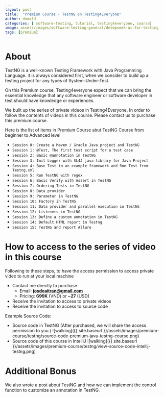 ```yaml
---
layout: post
title:  "Premium Course - TestNG on Testing4Everyone"
author: donald
categories: [ software-testing, tutorial, testing4everyone, course]
image: assets/images/software-testing-general/deeepseek-ai-for-testing.png
tags: [premium]
---
```


# About

TestNG is a well-known Testing Framework with Java Programming Language. It is always considered first, when we consider to build up a testing project for any types of System-Under-Test.

On this Premium course, Testing4everyone expect that we can bring the essential knowledge that any software engineer or software developer in test should have knowledge or experiences.

We built up the series of private videos in Testing4Everyone, In order to follow the contents of videos in this course. Please contact us to purchase this premium course.

Here is the list of items in Premium Course abut TestNG Course from beginner to Advanced level

- `Session 0: Create a Maven / Gradle Java project and TestNG`
- `Session 1: @Test, The first test script for a test case`
- `Session 2: Basic @annotation in TestNG`
- `Session 3: Init Logger with SL4J java library for Java Project`
- `Session 4: Base Test in an example framework and Run Test from Testng.xml`
- `Session 5: Run TestNG with regex`
- `Session 6: Basic Verify with Assert in TestNG`
- `Session 7: Ordering Tests in TestNG`
- `Session 8: Data provider`
- `Session 9: Parameter in TestNG`
- `Session 10: Factory in TestNG`
- `Session 11: Data provider and parallel execution in TestNG`
- `Session 12: Listeners in TestNG`
- `Session 13: Define a custom annotation in TestNG`
- `Session 14: Default HTML report in Testng`
- `Session 15: TestNG and report Allure`

# How to access to the series of video in this course

Following to these steps, to have the access permission to access private video to run at your local machine

- Contact me directly to purchase
    + Email: **josdoaitran@gmail.com**
    + Pricing: **699K** (VND) or ~**27** (USD)
- Receive the invitation to access to private videos
- Receive the invitation to access to source code

Example Source Code:
- Source code in TestNG (After purchased, we will share the access permission to you.)
![walking]({{ site.baseurl }}/assets/images/premium-course/testng/source-code-premium-java-testng-course.png)
- Source code of this course in IntelliJ
  ![walking]({{ site.baseurl }}/assets/images/premium-course/testng/view-source-code-intellij-testng.png)

# Additional Bonus
We also wrote a post about TestNG and how we can implement the control function to customize an annotation in TestNG.


